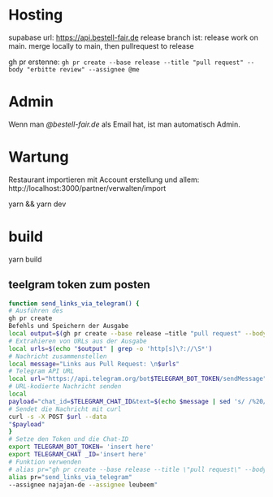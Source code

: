 # Hosting
supabase url:  https://api.bestell-fair.de
release branch ist: release
work on main. merge locally to main, then pullrequest to release

gh pr erstenne: `gh pr create --base release --title "pull request" --body "erbitte review" --assignee @me`

# Admin
Wenn man *@bestell-fair.de* als Email hat, ist man automatisch Admin.

# Wartung

Restaurant importieren mit Account erstellung und allem: http://localhost:3000/partner/verwalten/import


yarn && yarn dev

# build
yarn build
## teelgram token zum posten 
```sh
function send_links_via_telegram() {
# Ausführen des
gh pr create
Befehls und Speichern der Ausgabe
local output=$(gh pr create --base release —title "pull request" --body "erbitte review" --assignee najajan-de --assignee leubeem)
# Extrahieren von URLs aus der Ausgabe
local urls=$(echo "$output" | grep -o 'http[s]\?://\S*')
# Nachricht zusammenstellen
local message="Links aus Pull Request: \n$urls"
# Telegram API URL
local url="https://api.telegram.org/bot$TELEGRAM_BOT_TOKEN/sendMessage"
# URL-kodierte Nachricht senden
local
payload="chat_id=$TELEGRAM_CHAT_ID&text=$(echo $message | sed 's/ /%20/g' )&parse_mode=Markdown"
# Sendet die Nachricht mit curl
curl -s -X POST $url --data
"$payload"
}
# Setze den Token und die Chat-ID
export TELEGRAM_BOT_TOKEN= 'insert here'
export TELEGRAM_CHAT _ID='insert here'
# Funktion verwenden
# alias pr="gh pr create --base release --title \"pull request\" --body \"erbitte review\"
alias pr="send_links_via_telegram"
--assignee najajan-de --assignee leubeem"
```
